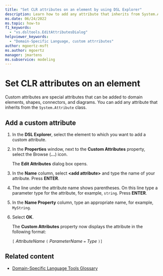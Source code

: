 ```yaml
---
title: "Set CLR attributes on an element by using DSL Explorer"
description: Learn how to add any attribute that inherits from System.Attribute. Custom attributes can be added to domain elements, shapes, connectors, and diagrams.
ms.date: 06/24/2022
ms.topic: how-to
f1_keywords:
  - "vs.dsltools.EditAttributesDialog"
helpviewer_keywords:
  - "Domain-Specific Language, custom attrributes"
author: mgoertz-msft
ms.author: mgoertz
manager: jmartens
ms.subservice: modeling
---
```


# Set CLR attributes on an element

Custom attributes are special attributes that can be added to domain elements, shapes, connectors, and diagrams. You can add any attribute that inherits from the `System.Attribute` class.

## Add a custom attribute

1. In the **DSL Explorer**, select the element to which you want to add a custom attribute.

2. In the **Properties** window, next to the **Custom Attributes** property, select the Browse (**...**) icon.

   The **Edit Attributes** dialog box opens.

3. In the **Name** column, select **\<add attribute>** and type the name of your attribute. Press **ENTER**.

4. The line under the attribute name shows parentheses. On this line type a parameter type for the attribute, for example, `string`. Press **ENTER**.

5. In the **Name Property** column, type an appropriate name, for example, `MyString`.

6. Select **OK**.

   The **Custom Attributes** property now displays the attribute in the following format:

   `[` *AttributeName* `(` *ParameterName* `=` *Type* `)]`

## Related content

- [Domain-Specific Language Tools Glossary](/previous-versions/bb126564(v=vs.100))
